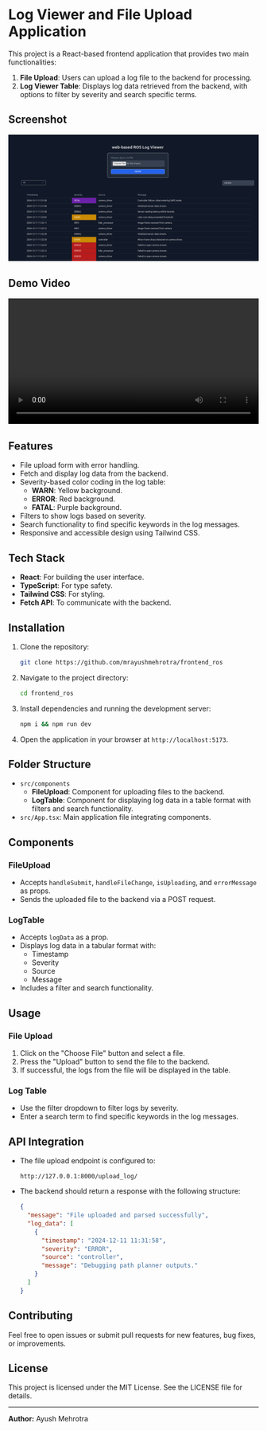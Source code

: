 # Log Viewer and File Upload Application

This project is a React-based frontend application that provides two main functionalities:

1. **File Upload**: Users can upload a log file to the backend for processing.
2. **Log Viewer Table**: Displays log data retrieved from the backend, with options to filter by severity and search specific terms.

## Screenshot 
<img src="./public/screenshot.png" alt="Application Screenshot">

## Demo Video
<video src="https://raw.githubusercontent.com/mrayushmehrotra/frontend_ros/master/video.webm" controls width="100%" alt="Application Demo Video"></video>

## Features

- File upload form with error handling.
- Fetch and display log data from the backend.
- Severity-based color coding in the log table:
  - **WARN**: Yellow background.
  - **ERROR**: Red background.
  - **FATAL**: Purple background.
- Filters to show logs based on severity.
- Search functionality to find specific keywords in the log messages.
- Responsive and accessible design using Tailwind CSS.

## Tech Stack

- **React**: For building the user interface.
- **TypeScript**: For type safety.
- **Tailwind CSS**: For styling.
- **Fetch API**: To communicate with the backend.

## Installation

1. Clone the repository:
   ```bash
   git clone https://github.com/mrayushmehrotra/frontend_ros
   ```

2. Navigate to the project directory:
   ```bash
   cd frontend_ros
   ```

3. Install dependencies and running the development server:
   ```bash
   npm i && npm run dev
   ```

4. Open the application in your browser at `http://localhost:5173`.

## Folder Structure

- `src/components`
  - **FileUpload**: Component for uploading files to the backend.
  - **LogTable**: Component for displaying log data in a table format with filters and search functionality.
- `src/App.tsx`: Main application file integrating components.

## Components

### FileUpload

- Accepts `handleSubmit`, `handleFileChange`, `isUploading`, and `errorMessage` as props.
- Sends the uploaded file to the backend via a POST request.

### LogTable

- Accepts `logData` as a prop.
- Displays log data in a tabular format with:
  - Timestamp
  - Severity
  - Source
  - Message
- Includes a filter and search functionality.

## Usage

### File Upload

1. Click on the "Choose File" button and select a file.
2. Press the "Upload" button to send the file to the backend.
3. If successful, the logs from the file will be displayed in the table.

### Log Table

- Use the filter dropdown to filter logs by severity.
- Enter a search term to find specific keywords in the log messages.

## API Integration

- The file upload endpoint is configured to:
  ```
  http://127.0.0.1:8000/upload_log/
  ```

- The backend should return a response with the following structure:
  ```json
  {
    "message": "File uploaded and parsed successfully",
    "log_data": [
      {
        "timestamp": "2024-12-11 11:31:58",
        "severity": "ERROR",
        "source": "controller",
        "message": "Debugging path planner outputs."
      }
    ]
  }
  ```

## Contributing

Feel free to open issues or submit pull requests for new features, bug fixes, or improvements.

## License

This project is licensed under the MIT License. See the LICENSE file for details.

---

**Author:** Ayush Mehrotra

